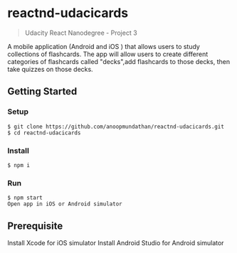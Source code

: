 # reactnd-udacicards
> Udacity React Nanodegree - Project 3

A mobile application (Android and iOS ) that allows users to study collections of flashcards. The app will allow users to create different categories of flashcards called "decks",add flashcards to those decks, then take quizzes on those decks.

## Getting Started
### Setup
```
$ git clone https://github.com/anoopmundathan/reactnd-udacicards.git
$ cd reactnd-udacicards
```
### Install
```
$ npm i
```
### Run
```
$ npm start
Open app in iOS or Android simulator
```

## Prerequisite
Install Xcode for iOS simulator
Install Android Studio for Android simulator
